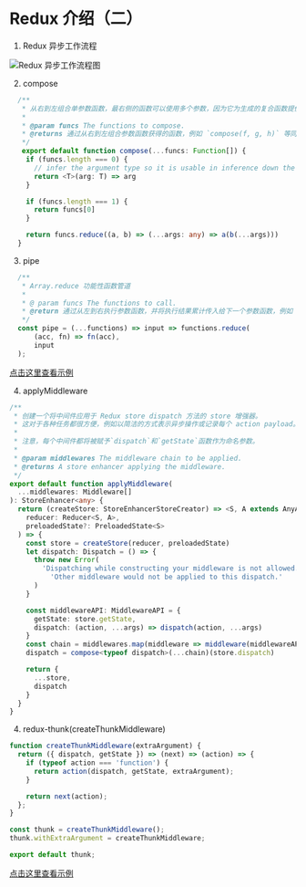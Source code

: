 # Redux 介绍（二）

1. Redux 异步工作流程

![Redux 异步工作流程图](https://github.com/kongyufei5039/react-docs/blob/main/image/redux-async-data-flow-diagram.gif)

2. compose

```typescript
  /**
   * 从右到左组合单参数函数，最右侧的函数可以使用多个参数，因为它为生成的复合函数提供了签名。
   * 
   * @param funcs The functions to compose.
   * @returns 通过从右到左组合参数函数获得的函数，例如 `compose(f, g, h)` 等同于 `(...args) => f(g(h(...args)))`。
   */
   export default function compose(...funcs: Function[]) {
    if (funcs.length === 0) {
      // infer the argument type so it is usable in inference down the line
      return <T>(arg: T) => arg
    }

    if (funcs.length === 1) {
      return funcs[0]
    }

    return funcs.reduce((a, b) => (...args: any) => a(b(...args)))
  }
```

3. pipe

```typescript
  /**
   * Array.reduce 功能性函数管道
   * 
   * @ param funcs The functions to call.
   * @return 通过从左到右执行参数函数，并将执行结果累计传入给下一个参数函数，例如 `pipe(f, g, h)` 等同于 `(...args) => h(g(f(...args))`。
   */
  const pipe = (...functions) => input => functions.reduce(
      (acc, fn) => fn(acc),
      input
  );
```
[点击这里查看示例](https://codesandbox.io/s/function-composition-enabling-pipe-u06ip)

4. applyMiddleware

```typescript
/**
 * 创建一个将中间件应用于 Redux store dispatch 方法的 store 增强器。
 * 这对于各种任务都很方便，例如以简洁的方式表示异步操作或记录每个 action payload。
 * 
 * 注意，每个中间件都将被赋予`dispatch`和`getState`函数作为命名参数。
 * 
 * @param middlewares The middleware chain to be applied.
 * @returns A store enhancer applying the middleware.
 */
export default function applyMiddleware(
  ...middlewares: Middleware[]
): StoreEnhancer<any> {
  return (createStore: StoreEnhancerStoreCreator) => <S, A extends AnyAction>(
    reducer: Reducer<S, A>,
    preloadedState?: PreloadedState<S>
  ) => {
    const store = createStore(reducer, preloadedState)
    let dispatch: Dispatch = () => {
      throw new Error(
        'Dispatching while constructing your middleware is not allowed. ' +
          'Other middleware would not be applied to this dispatch.'
      )
    }

    const middlewareAPI: MiddlewareAPI = {
      getState: store.getState,
      dispatch: (action, ...args) => dispatch(action, ...args)
    }
    const chain = middlewares.map(middleware => middleware(middlewareAPI))
    dispatch = compose<typeof dispatch>(...chain)(store.dispatch)

    return {
      ...store,
      dispatch
    }
  }
}
```

4. redux-thunk(createThunkMiddleware)

```javascript
function createThunkMiddleware(extraArgument) {
  return ({ dispatch, getState }) => (next) => (action) => {
    if (typeof action === 'function') {
      return action(dispatch, getState, extraArgument);
    }

    return next(action);
  };
}

const thunk = createThunkMiddleware();
thunk.withExtraArgument = createThunkMiddleware;

export default thunk;
```
[点击这里查看示例](https://codesandbox.io/s/redux-fundamental-syrns)
